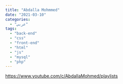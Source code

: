 ```yaml
---
title: "Abdalla Mohmmed"
date: "2021-03-10"
categories:
  - "عربي"
tags:
  - "back-end"
  - "css"
  - "front-end"
  - "html"
  - "js"
  - "mysql"
  - "php"
---
```


https://www.youtube.com/c/AbdallaMohmed/playlists
